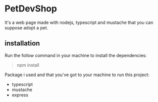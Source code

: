 # PetDevShop 

It's a web page made with nodejs, typescript and mustache that you can suppose adopt a pet.

## installation 

Run the follow command in your machine to install the dependencies:

> npm install

Package i used and that you've got to your machine to run this project:

* typescript
* mustache
* express
